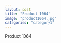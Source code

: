 ```yaml
---
layout: post
title: "Product 1064"
image: "product1064.jpg"
categories: "category1"
---
```

Product 1064

